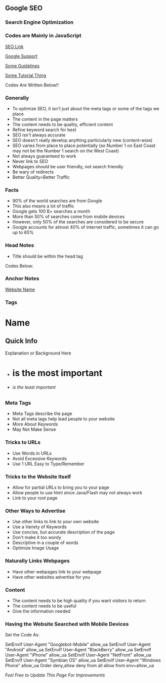 ## Google SEO

### Search Engine Optimization

### Codes are Mainly in JavaScript

[SEO Link](http://static.googleusercontent.com/media/www.google.com/en//webmasters/docs/search-engine-optimization-starter-guide.pdf)

[Google Support](https://support.google.com/webmasters/answer/79812?hl=en)

[Some Guidelines](https://support.google.com/webmasters/answer/35769?hl=en)

[Some Tutorial Thing](http://www.hobo-web.co.uk/seo-tutorial/)

Codes Are Written Below!!

### Generally
* To optimize SEO, it isn't just about the meta tags or some of the tags we place
* The content in the page matters
* The content needs to be quality, efficient content
* Refine keyword search for best
* SEO isn't always accurate
* SEO doesn't really develop anything particiularly new (content-wise)
* SEO varies from place to place potentially (so Number 1 on East Coast may not be the Number 1 search on the West Coast)
* Not always guaranteed to work
* Never link to SEO
* Webpages should be user friendly, not search friendly
* Be wary of redirects
* Better Quality=Better Traffic

### Facts
* 90% of the world searches are from Google
* This also means a lot of traffic
* Google gets 100 B+ searches a month
* More than 50% of searches come from mobile devices
* However, only 50% of the searches are considered to be secure
* Google accounts for almost 40% of internet traffic, sometimes it can go up to 65%

### Head Notes
* Title should be within the head tag

Codes Below:

<head>
<title>
This Is The Part That Gets Searched (Search Query)

* Make Sure that there is an unique title
* A couple of words
* No "Untitled" or "Webpage 1" etc.

</title>
<meta name="description=" content="Basically, this is supposed to give a description">

</head>

### Anchor Notes
<a href="Web Link Here">Website Name</a>

### Tags
<h1>Name</h1>
<h2>Quick Info</h2>
<p>Explanation or Background Here</p>

* <h1> is the most important
* <h6> is the least important

### Meta Tags
* Meta Tags describe the page
* Not all meta tags help lead people to your website
* More About Keywords
* May Not Make Sense

### Tricks to URLs

* Use Words in URLs
* Avoid Excessive Keywords
* Use 1 URL Easy to Type/Remember

### Tricks to the Website Itself
* Allow for partial URLs to bring you to your page
* Allow people to use html since Java/Flash may not always work
* Link to your root page

### Other Ways to Advertise
* Use other links to link to your own website
* Use a Variety of Keywords
* Use concise, but accurate description of the page
* Don't make it too wordy
* Descriptive in a couple of words
* Optimize Image Usage

### Naturally Links Webpages
* Have other webpages link to your webpage
* Have other websites advertise for you

### Content
* The content needs to be high quality if you want visitors to return
* The content needs to be useful
* Give the information needed

### Having the Website Searched with Mobile Devices
Set the Code As:

SetEnvIf User-Agent "Googlebot-Mobile" allow_ua
SetEnvIf User-Agent "Android" allow_ua
SetEnvIf User-Agent "BlackBerry" allow_ua
SetEnvIf User-Agent "iPhone" allow_ua
SetEnvIf User-Agent "NetFront" allow_ua
SetEnvIf User-Agent "Symbian OS" allow_ua
SetEnvIf User-Agent "Windows Phone" allow_ua
Order deny,allow
deny from all
allow from env=allow_ua

*Feel Free to Update This Page For Improvements*
